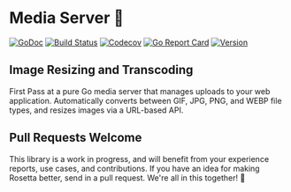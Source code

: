 # Media Server 🌇

[![GoDoc](https://img.shields.io/badge/go-documentation-blue.svg?style=flat-square)](http://pkg.go.dev/github.com/whisperverse/mediaserver)
[![Build Status](https://img.shields.io/github/workflow/status/whisperverse/mediaserver/Go/master)](https://github.com/whisperverse/mediaserver/actions/workflows/go.yml)
[![Codecov](https://img.shields.io/codecov/c/github/whisperverse/mediaserver.svg?style=flat-square)](https://codecov.io/gh/whisperverse/mediaserver)
[![Go Report Card](https://goreportcard.com/badge/github.com/whisperverse/mediaserver?style=flat-square)](https://goreportcard.com/report/github.com/whisperverse/mediaserver)
[![Version](https://img.shields.io/github/v/release/whisperverse/mediaserver?include_prereleases&style=flat-square&color=brightgreen)](https://github.com/whisperverse/mediaserver/releases)

## Image Resizing and Transcoding

First Pass at a pure Go media server that manages uploads to your web application.  Automatically converts between GIF, JPG, PNG, and WEBP file types, and resizes images via a URL-based API.

## Pull Requests Welcome

This library is a work in progress, and will benefit from your experience reports, use cases, and contributions.  If you have an idea for making Rosetta better, send in a pull request.  We're all in this together! 🌇
